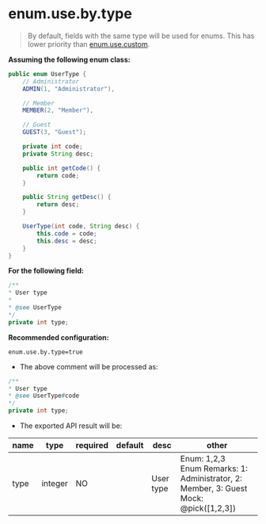 # enum.use.by.type

> By default, fields with the same type will be used for enums. This has lower priority than [enum.use.custom](enum_use_custom.md).


**Assuming the following enum class:** 

```java
public enum UserType {
    // Administrator
    ADMIN(1, "Administrator"),

    // Member
    MEMBER(2, "Member"),

    // Guest
    GUEST(3, "Guest");

    private int code;
    private String desc;

    public int getCode() {
        return code;
    }

    public String getDesc() {
        return desc;
    }

    UserType(int code, String desc) {
        this.code = code;
        this.desc = desc;
    }
}
```

**For the following field:**

```java
/**
* User type
*
* @see UserType
*/
private int type;
```

**Recommended configuration:**

```properties
enum.use.by.type=true
```

- The above comment will be processed as:

```java
/**
* User type
* @see UserType#code
*/
private int type;
```

- The exported API result will be:

| name | type | required | default | desc | other |
| --- | --- | --- | --- | --- | --- |
| type | integer | NO | | User type | Enum: 1,2,3<br>Enum Remarks: 1: Administrator, 2: Member, 3: Guest<br>Mock: @pick([1,2,3]) |